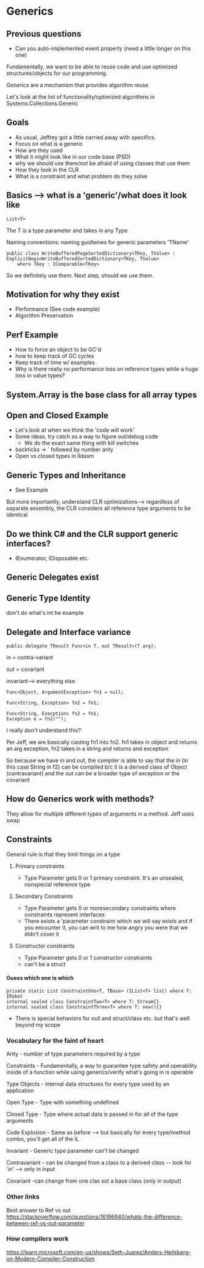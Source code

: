 # Generics

## Previous questions
* Can you auto-implemented event property (need a little longer on this one)

Fundamentally, we want to be able to reuse code and use optimized structures/objects for our programming.

*Generics* are a mechanism that provides algorithm reuse

Let's look at the list of functionality/optimized algorithms in Systems.Collections.Generic

## Goals
* As usual, Jeffrey got a little carried away with specifics.
* Focus on what is a generic
* How are they used
* What it might look like in our code base (PSD)
* why we should use them/not be afraid of using classes that use them
* How they look in the CLR
* What is a constraint and what problem do they solve


## Basics --> what is a 'generic'/what does it look like

	List<T>

The T is a type parameter and takes in any Type

Naming conventions: naming guidleines for generic parameters 'TName'

	public class WriteBufferedPageSortedDictionary<TKey, TValue> : ExplicitBeginWriteBufferedSortedDictionary<TKey, TValue>
		where TKey : IComparable<TKey>

So we definitely use them. Next step, should we use them.

## Motivation for why they exist

* Performance (See code example)
* Algorithm Preservation

## Perf Example
* How to force an object to be GC'd
* how to keep track of GC cycles
* Keep track of time w/ examples
* Why is there really no performance loss on reference types while a huge loss in value types?

## System.Array is the base class for all array types

## Open and Closed Example
* Let's look at when we think the 'code will work'
* Some ideas, try catch as a way to figure out/debug code
    * We do the exact same thing with kill switches
* backticks -> ` followed by number arity 
* Open vs closed types in Ildasm

## Generic Types and Inheritance
* See Example

But more importantly, understand CLR optimizations--> regardless of separate assembly, the CLR considers all reference type arguments to be identical

## Do we think C# and the CLR support generic interfaces?
* IEnumerator, IDisposable etc.
## Generic Delegates exist

## Generic Type Identity
don't do what's int he example
## Delegate and Interface variance
	public delegate TResult Func<in T, out TResult>(T arg);

in = contra-variant

out = covariant

invariant--> everything else

	Func<Object, ArgumentException> fn1 = null;

	Func<String, Exception> fn2 = fn1;

	Func<String, Execption> fn2 = fn1;
	Exception e = fn2("");

I really don't understand this?

Per Jeff, we are basically casting fn1 into fn2. fn1 takes in object and returns an arg exception, fn2 takes in a string and returns and exception


So because we have in and out, the compiler is able to say that the in (in this case String in f2) can be compiled b/c it is a derived class of Object (contravariant) and the out can be a broader type of exception or the covariant


## How do Generics work with methods?
They allow for multiple different types of arguments in a method. Jeff uses swap

## Constraints

General rule is that they limit things on a type

1. Primary constraints
    * Type Parameter gets 0 or 1 primary constraint. It's an unsealed, nonspecial reference type
	
2. Secondary Constraints
    * Type Parameter gets 0 or moresecondary constraints where constraints represent interfaces
	* There exists a 'parameter constraint which we will say exists and if you encounter it, you can writ to me how angry you were that we didn't cover it

3. Constructor constraints
    * Type Parameter gets 0 or 1 constructor constraints
	* can't be a struct
#### Guess which one is which
	private static List ConstraintOne<T, TBase> (IList<T> list) where T: IRobot
	internal sealed class ConstraintTwo<T> where T: Stream{}
	internal sealed class ConstraintThree<T> where T: new(){}

* There is special behaviors for null and struct/class etc. but that's well beyond my scope
### Vocabulary for the faint of heart

Arity - number of type parameters required by a type

Constraints - Fundamentally, a way to guarantee type safety and operability inside of a function while using generics/verify what's going in is operable

Type Objects - internal data structures for every type used by an application

Open Type - Type with something undefined

Closed Type - Type where actual data is passed in for all of the type arguments

Code Explosion - Same as before --> but basically for every type/method combo, you'll get all of the IL

Invariant - Generic type parameter can't be changed

Contravariant - can be changed from a class to a derived class -- look for 'in' --> only in input

Covariant -can change from one clas sot a base class (only in output)

### Other links
Best answer to Ref vs out
https://stackoverflow.com/questions/16196940/whats-the-difference-between-ref-vs-out-parameter

### How compilers work
https://learn.microsoft.com/en-us/shows/Seth-Juarez/Anders-Hejlsberg-on-Modern-Compiler-Construction